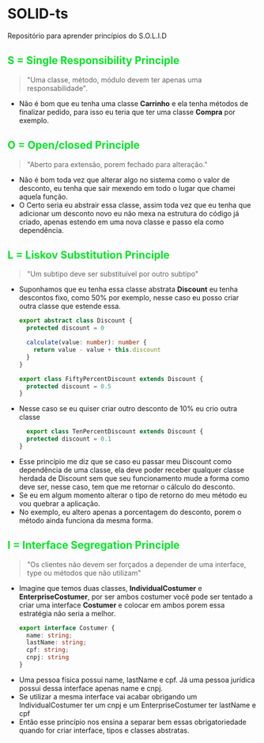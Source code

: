 # SOLID-ts
Repositório para aprender princípios do S.O.L.I.D

<h2 style='color:rgb(1, 228, 39);'>S = Single Responsibility Principle
</h2>

> "Uma classe, método, módulo devem ter apenas uma responsabilidade".

- Não é bom que eu tenha uma classe **Carrinho** e ela tenha métodos de finalizar pedido, para isso eu teria que ter uma classe **Compra** por exemplo.


<h2 style='color:rgb(1, 228, 39);'>O = Open/closed Principle
</h2>

> "Aberto para extensão, porem fechado para alteração."

- Não é bom toda vez que alterar algo no sistema como o valor de desconto, eu tenha que sair mexendo em todo o lugar que chamei aquela função.
- O Certo seria eu abstrair essa classe, assim toda vez que eu tenha que adicionar um desconto novo eu não mexa na estrutura do código já criado, apenas estendo em uma nova classe e passo ela como dependência.

<h2 style='color:rgb(1, 228, 39);'>L = Liskov Substitution Principle
</h2>

> "Um subtipo deve ser substituível por outro subtipo"

- Suponhamos que eu tenha essa classe abstrata **Discount** eu tenha descontos fixo, como 50% por exemplo, nesse caso eu posso criar outra classe que estende essa.
  ```ts
  export abstract class Discount {
    protected discount = 0

    calculate(value: number): number {
      return value - value + this.discount
    }
  }

  export class FiftyPercentDiscount extends Discount {
    protected discount = 0.5
  }
- Nesse caso se eu quiser criar outro desconto de 10% eu crio outra classe
  ```ts
    export class TenPercentDiscount extends Discount {
    protected discount = 0.1
  }

- Esse princípio me diz que se caso eu passar meu Discount como dependência de uma classe, ela deve poder receber qualquer classe herdada de Discount sem que seu funcionamento mude a forma como deve ser, nesse caso, tem que me retornar o cálculo do desconto.
- Se eu em algum momento alterar o tipo de retorno do meu método eu vou quebrar a aplicação.
- No exemplo, eu altero apenas a porcentagem do desconto, porem o método ainda funciona da mesma forma.

<h2 style='color:rgb(1, 228, 39);'>I = Interface Segregation Principle
</h2>

> "Os clientes não devem ser forçados a depender de uma interface, type ou métodos que não utilizam"

- Imagine que temos duas classes, **IndividualCostumer** e **EnterpriseCostumer**, por ser ambos costumer você pode ser tentado a criar uma interface **Costumer** e colocar em ambos porem essa estratégia não seria a melhor.
  ```ts
  export interface Costumer {
    name: string;
    lastName: string;
    cpf: string;
    cnpj: string
  }
- Uma pessoa física possui name, lastName e cpf. Já uma pessoa jurídica possui dessa interface apenas name e cnpj.
- Se utilizar a mesma interface vai acabar obrigando um IndividualCostumer ter um cnpj e um EnterpriseCostumer ter lastName e cpf
- Então esse princípio nos ensina a separar bem essas obrigatoriedade quando for criar interface, tipos e classes abstratas.



<h2 style='color:rgb(1, 228, 39);'>
</h2>
